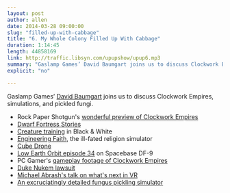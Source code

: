 ```yaml
---
layout: post
author: allen
date: 2014-03-28 09:00:00
slug: "filled-up-with-cabbage"
title: "6. My Whole Colony Filled Up With Cabbage"
duration: 1:14:45
length: 44858169
link: http://traffic.libsyn.com/upupshow/upup6.mp3
summary: "Gaslamp Games’ David Baumgart joins us to discuss Clockwork Empires, simulations, and pickled fungi."
explicit: "no"

---
```


Gaslamp Games’ [David Baumgart](https://twitter.com/dgbaumgart) joins us to discuss Clockwork Empires, simulations, and pickled fungi.

- Rock Paper Shotgun's [wonderful preview of Clockwork Empires](http://www.rockpapershotgun.com/2014/03/20/clockwork-empires-preview/)
- [Dwarf Fortress Stories](http://dfstories.com/)
- [Creature training](http://blackandwhite.wikia.com/wiki/Creature_training) in Black & White
- [Engineering Faith](http://www.allenpike.com/engineering-faith/), the ill-fated religion simulator
- [Cube Drone](http://cube-drone.com/index.html)
- [Low Earth Orbit episode 34](http://lowearthorbit.fm/2014/03/07/spacebase-df-9/) on Spacebase DF-9 
- PC Gamer's [gameplay footage of Clockwork Empires](https://www.youtube.com/watch?v=QRJ1B4DknOY)
- [Duke Nukem lawsuit](http://www.polygon.com/2014/3/26/5550798/3d-realms-fires-back-at-gearbox-duke-nukem-lawsuit)
- [Michael Abrash's talk on what's next in VR](https://www.youtube.com/watch?v=G-2dQoeqVVo)
- [An excruciatingly detailed fungus pickling simulator](http://www.gaslampgames.com/2014/03/05/pickle-that-fungus/)


